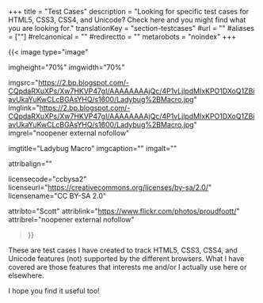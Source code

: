 +++
title = "Test Cases"
description = "Looking for specific test cases for HTML5, CSS3, CSS4, and Unicode? Check here and you might find what you are looking for."
translationKey = "section-testcases"
#url = ""
#aliases = [""]
#relcanonical = ""
#redirectto = ""
metarobots = "noindex"
+++

{{< image
  type="image"

  imgheight="70%"
  imgwidth="70%"

  imgsrc="https://2.bp.blogspot.com/-CQpdaRXuXPs/Xw7HKVP47gI/AAAAAAAAjQc/4P1vLjlpdMIxKPO1DXoQ1ZBiavUkaYuKwCLcBGAsYHQ/s1600/Ladybug%2BMacro.jpg"
  imglink="https://2.bp.blogspot.com/-CQpdaRXuXPs/Xw7HKVP47gI/AAAAAAAAjQc/4P1vLjlpdMIxKPO1DXoQ1ZBiavUkaYuKwCLcBGAsYHQ/s1600/Ladybug%2BMacro.jpg"
  imgrel="noopener external nofollow"

  imgtitle="Ladybug Macro"
  imgcaption=""
  imgalt=""

  attribalign=""

  licensecode="ccbysa2"
  licenseurl="https://creativecommons.org/licenses/by-sa/2.0/"
  licensename="CC BY-SA 2.0"

  attribto="Scott"
  attriblink="https://www.flickr.com/photos/proudfoott/"
  attribrel="noopener external nofollow"
>}}

These are test cases I have created to track HTML5, CSS3, CSS4, and Unicode features (not) supported by the different browsers. What I have covered are those features that interests me and/or I actually use here or elsewhere.

I hope you find it useful too!
